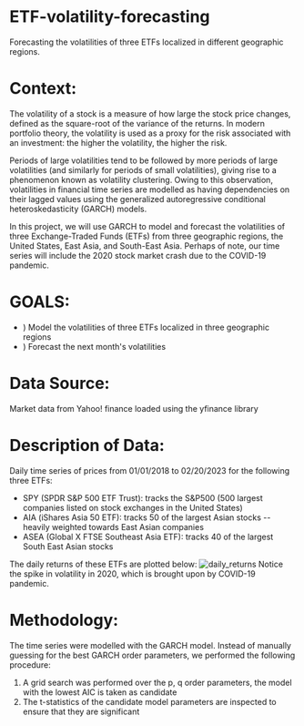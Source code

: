 # ETF-volatility-forecasting
Forecasting the volatilities of three ETFs localized in different geographic regions.

# Context:
The volatility of a stock is a measure of how large the stock price changes, defined as the square-root of the variance of the returns. In modern portfolio theory, the volatility is used as a proxy for the risk associated with an investment: the higher the volatility, the higher the risk. 

Periods of large volatilities tend to be followed by more periods of large volatilities (and similarly for periods of small volatilities), giving rise to a phenomenon known as volatility clustering. Owing to this observation, volatilities in financial time series are modelled as having dependencies on their lagged values using the generalized autoregressive conditional heteroskedasticity (GARCH) models. 

In this project, we will use GARCH to model and forecast the volatilities of three Exchange-Traded Funds (ETFs) from three geographic regions, the United States, East Asia, and South-East Asia. Perhaps of note, our time series will include the 2020 stock market crash due to the COVID-19 pandemic.

# GOALS: 
- ) Model the volatilities of three ETFs localized in three geographic regions 
- ) Forecast the next month's volatilities

# Data Source:
Market data from Yahoo! finance loaded using the yfinance library

# Description of Data:
Daily time series of prices from 01/01/2018 to 02/20/2023 for the following three ETFs:
-  SPY (SPDR S&P 500 ETF Trust): tracks the S&P500 (500 largest companies listed on stock exchanges in the United States)
-  AIA (iShares Asia 50 ETF): tracks 50 of the largest Asian stocks -- heavily weighted towards East Asian companies
-  ASEA (Global X FTSE Southeast Asia ETF): tracks 40 of the largest South East Asian stocks

The daily returns of these ETFs are plotted below:
![daily_returns](https://user-images.githubusercontent.com/5288149/227814390-adec6c12-35c7-4993-bb5c-0035b945dd89.png)
Notice the spike in volatility in 2020, which is brought upon by COVID-19 pandemic.

# Methodology:
The time series were modelled with the GARCH model. Instead of manually guessing for the best GARCH order parameters, we performed the following procedure:
1) A grid search was performed over the p, q order parameters, the model with the lowest AIC is taken as candidate
2) The t-statistics of the candidate model parameters are inspected to ensure that they are significant 


